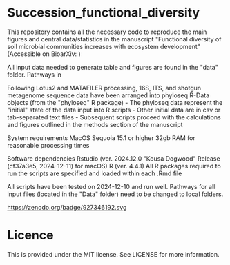 # Succession_functional_diversity

This repository contains all the necessary code to reproduce the main figures and central data/statistics in the manuscript "Functional diversity of soil microbial communities increases with ecosystem development" (Accessible on BioarXiv: )

All input data needed to generate table and figures are found in the "data" folder. Pathways in 

Following Lotus2 and MATAFILER processing, 16S, ITS, and shotgun metagenome sequence data have been arranged into phyloseq R-Data objects (from the "phyloseq" R package)
	- The phyloseq data represent the "initial" state of the data input into R scripts
	- Other initial data are in csv or tab-separated text files
	- Subsequent scripts proceed with the calculations and figures outlined in the methods section of the manuscript


System requirements
MacOS Sequoia 15.1 or higher
32gb RAM for reasonable processing times

Software dependencies
Rstudio (ver. 2024.12.0 "Kousa Dogwood" Release (cf37a3e5, 2024-12-11) for macOS)
R (ver. 4.4.1)
All R packages required to run the scripts are specified and loaded within each .Rmd file

All scripts have been tested on 2024-12-10 and run well. Pathways for all input files (located in the "Data" folder) need to be changed to local folders. 

https://zenodo.org/badge/927346192.svg







# Licence
This is provided under the MIT license. See LICENSE for more information.
